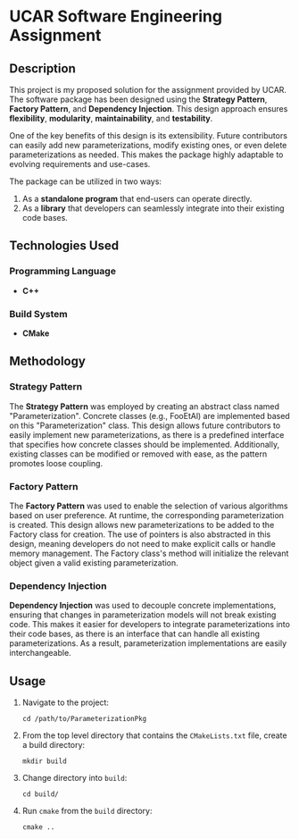 # UCAR Software Engineering Assignment

## Description
This project is my proposed solution for the assignment provided by UCAR. The software package has been designed using the **Strategy Pattern**, **Factory Pattern**, and **Dependency Injection**. This design approach ensures **flexibility**, **modularity**, **maintainability**, and **testability**. 

One of the key benefits of this design is its extensibility. Future contributors can easily add new parameterizations, modify existing ones, or even delete parameterizations as needed. This makes the package highly adaptable to evolving requirements and use-cases.

The package can be utilized in two ways:
1. As a **standalone program** that end-users can operate directly.
2. As a **library** that developers can seamlessly integrate into their existing code bases.

## Technologies Used
### Programming Language
- **C++**

### Build System
- **CMake**

## Methodology
### Strategy Pattern
The **Strategy Pattern** was employed by creating an abstract class named "Parameterization". Concrete classes (e.g., FooEtAl) are implemented based on this "Parameterization" class. This design allows future contributors to easily implement new parameterizations, as there is a predefined interface that specifies how concrete classes should be implemented. Additionally, existing classes can be modified or removed with ease, as the pattern promotes loose coupling.

### Factory Pattern
The **Factory Pattern** was used to enable the selection of various algorithms based on user preference. At runtime, the corresponding parameterization is created. This design allows new parameterizations to be added to the Factory class for creation. The use of pointers is also abstracted in this design, meaning developers do not need to make explicit calls or handle memory management. The Factory class's method will initialize the relevant object given a valid existing parameterization.

### Dependency Injection
**Dependency Injection** was used to decouple concrete implementations, ensuring that changes in parameterization models will not break existing code. This makes it easier for developers to integrate parameterizations into their code bases, as there is an interface that can handle all existing parameterizations. As a result, parameterization implementations are easily interchangeable.

## Usage
1. Navigate to the project:
    ```
    cd /path/to/ParameterizationPkg
    ```
2. From the top level directory that contains the `CMakeLists.txt` file, create a build directory:
    ```
    mkdir build
    ```
3. Change directory into `build`:
    ```
    cd build/
    ```
4. Run `cmake` from the `build` directory:
    ```
    cmake ..
    ```
